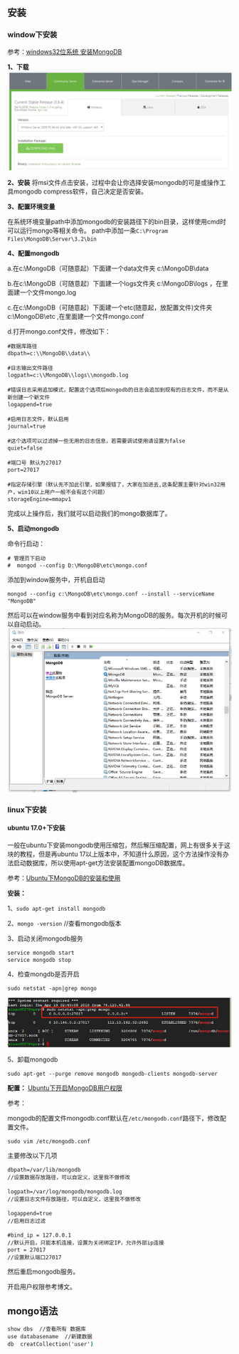 
## 安装
### window下安装
参考：[windows32位系统 安装MongoDB](http://www.imooc.com/article/18438)

**1、下载**
![](..\assets\mongodb-download.png)

**2、安装**
将msi文件点击安装，过程中会让你选择安装mongodb的可是或操作工具mongodb compress软件，自己决定是否安装。

**3、配置环境变量**

在系统环境变量path中添加mongodb的安装路径下的bin目录，这样使用cmd时可以运行mongo等相关命令。
path中添加一条`C:\Program Files\MongoDB\Server\3.2\bin  `

**4、配置mongodb**

a.在c:\\MongoDB（可随意起）下面建一个data文件夹 c:\\MongoDB\\data

b.在c:\\MongoDB（可随意起）下面建一个logs文件夹 c:\\MongoDB\\logs ，在里面建一个文件mongo.log

c.在c:\\MongoDB（可随意起）下面建一个etc(随意起，放配置文件)文件夹 c:\\MongoDB\\etc ,在里面建一个文件mongo.conf

d.打开mongo.conf文件，修改如下：
```
#数据库路径
dbpath=c:\\MongoDB\\data\\

#日志输出文件路径
logpath=c:\\MongoDB\\logs\\mongodb.log

#错误日志采用追加模式，配置这个选项后mongodb的日志会追加到现有的日志文件，而不是从新创建一个新文件
logappend=true

#启用日志文件，默认启用
journal=true

#这个选项可以过滤掉一些无用的日志信息，若需要调试使用请设置为false
quiet=false

#端口号 默认为27017
port=27017

#指定存储引擎（默认先不加此引擎，如果报错了，大家在加进去,这条配置主要针对win32用户，win10以上用户一般不会有这个问题）
storageEngine=mmapv1
```
完成以上操作后，我们就可以启动我们的mongo数据库了。

**5、启动mongodb**

命令行启动：
```
# 管理员下启动
#  mongod --config D:\MongoDB\etc\mongo.conf
```
添加到window服务中，开机自启动
```
mongod --config c:\MongoDB\etc\mongo.conf --install --serviceName "MongoDB"  
```
然后可以在window服务中看到对应名称为MongoDB的服务。每次开机的时候可以自动启动。
![](..\assets\mongodb-start.png)

### linux下安装

#### ubuntu 17.0+下安装
一般在ubuntu下安装mongodb使用压缩包，然后解压缩配置，网上有很多关于这块的教程，但是再ubuntu 17以上版本中，不知道什么原因，这个方法操作没有办法启动数据库，所以使用apt-get方法安装配置mongoDB数据库。

参考：[Ubuntu下MongoDB的安装和使用](https://blog.csdn.net/Flyfish111222/article/details/51886787)

**安装：**

1、`sudo apt-get install mongodb`

2、`mongo -version`  //查看mongodb版本

3、启动关闭mongodb服务
```
service mongodb start 
service mongodb stop
```

4、检查mongdb是否开启
```
sudo netstat -apn|grep mongo
```
![](..\assets\mongodb-i.png)

5、卸载mongodb
```
sudo apt-get --purge remove mongodb mongodb-clients mongodb-server
```

**配置：**
[Ubuntu下开启MongoDB用户权限](https://blog.csdn.net/Flyfish111222/article/details/51886840)

参考：

mongodb的配置文件mongodb.conf默认在`/etc/mongodb.conf`路径下，修改配置文件。
```
sudo vim /etc/mongodb.conf
```
主要修改以下几项
```
dbpath=/var/lib/mongodb
//设置数据存放路径，可以自定义，这里我不做修改

logpath=/var/log/mongodb/mongodb.log
//设置日志文件存放路径，可以自定义，这里我不做修改

logappend=true
//启用日志过滤

#bind_ip = 127.0.0.1
//默认开启，只能本机连接，设置为关闭绑定IP，允许外部ip连接
port = 27017
//设置默认端口27017

```
然后重启mongodb服务。

开启用户权限参考博文。

## mongo语法

```cmd
show dbs  //查看所有 数据库
use databasename  //新建数据
db  creatCollection('user')
```